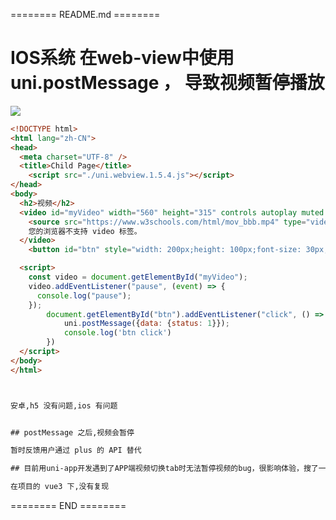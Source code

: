 ======== README.md ========

# IOS系统 在web-view中使用uni.postMessage ， 导致视频暂停播放

![](https://yuhepicgo.oss-cn-beijing.aliyuncs.com/20250829113908554.png)

```html
<!DOCTYPE html>
<html lang="zh-CN">
<head>
  <meta charset="UTF-8" />
  <title>Child Page</title>
	<script src="./uni.webview.1.5.4.js"></script>
</head>
<body>
  <h2>视频</h2>
  <video id="myVideo" width="560" height="315" controls autoplay muted playsinline>
    <source src="https://www.w3schools.com/html/mov_bbb.mp4" type="video/mp4" />
    您的浏览器不支持 video 标签。
  </video>
	<button id="btn" style="width: 200px;height: 100px;font-size: 30px;">分享</button>

  <script>
    const video = document.getElementById("myVideo");
    video.addEventListener("pause", (event) => {
      console.log("pause");
    });
		document.getElementById("btn").addEventListener("click", () => {
			uni.postMessage({data: {status: 1}});
			console.log('btn click')
		})
  </script>
</body>
</html>



安卓,h5 没有问题,ios 有问题


## postMessage 之后,视频会暂停

暂时反馈用户通过 plus 的 API 替代

## 目前用uni-app开发遇到了APP端视频切换tab时无法暂停视频的bug，很影响体验，搜了一下挺多人遇到这个问题的，没找到如何解决

在项目的 vue3 下,没有复现

```

======== END ========
